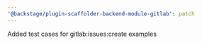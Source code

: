 ```yaml
---
'@backstage/plugin-scaffolder-backend-module-gitlab': patch
---
```


Added test cases for gitlab:issues:create examples
